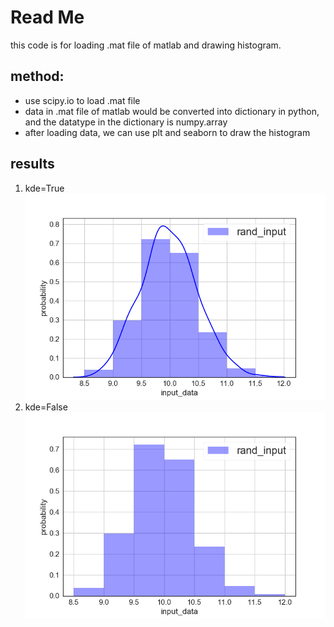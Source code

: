 # Read Me
this code is for loading .mat file of matlab and drawing histogram.
## method:
- use scipy.io to load .mat file
- data in .mat file of matlab would be converted into dictionary in python, and the datatype in the dictionary is numpy.array
- after loading data, we can use plt and seaborn to draw the histogram

## results
1. kde=True
![fig_with_kde](./fig/fig_with_kde.png)
2. kde=False
![fig_without_kde](./fig/fig_without_kde.png)